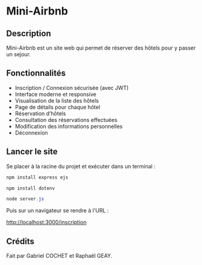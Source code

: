 # Mini-Airbnb

## Description

Mini-Airbnb est un site web qui permet de réserver des hôtels pour y passer un sejour.

## Fonctionnalités

- Inscription / Connexion sécurisée (avec JWT)
- Interface moderne et responsive
- Visualisation de la liste des hôtels
- Page de détails pour chaque hôtel
- Réservation d’hôtels
- Consultation des réservations effectuées
- Modification des informations personnelles
- Déconnexion

## Lancer le site

Se placer à la racine du projet et exécuter dans un terminal :

```powershell
npm install express ejs
```

```powershell
npm install dotenv
```

```powershell
node server.js
```

Puis sur un navigateur se rendre à l'URL :

<http://localhost:3000/inscription>

## Crédits

Fait par Gabriel COCHET et Raphaël GEAY.
